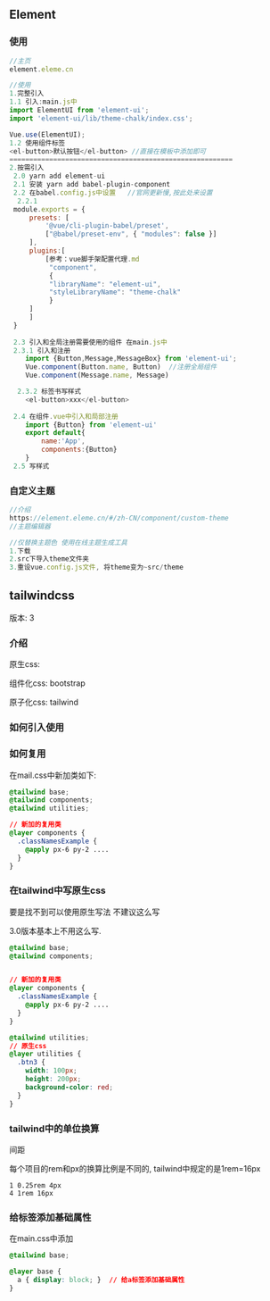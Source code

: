 

## Element

### 使用

```js
//主页
element.eleme.cn

//使用
1.完整引入
1.1 引入:main.js中
import ElementUI from 'element-ui';
import 'element-ui/lib/theme-chalk/index.css';

Vue.use(ElementUI);
1.2 使用组件标签
<el-button>默认按钮</el-button> //直接在模板中添加即可
========================================================	
2.按需引入
 2.0 yarn add element-ui
 2.1 安装 yarn add babel-plugin-component
 2.2 在babel.config.js中设置   //官网更新慢,按此处来设置
  2.2.1  
 module.exports = {
     presets: [
         '@vue/cli-plugin-babel/preset',
         ["@babel/preset-env", { "modules": false }]
     ],
     plugins:[
         [参考：vue脚手架配置代理.md
          "component",
          {
          "libraryName": "element-ui",
          "styleLibraryName": "theme-chalk"
          }
     ]
     ]
 }
   
 2.3 引入和全局注册需要使用的组件 在main.js中
 2.3.1 引入和注册
	import {Button,Message,MessageBox} from 'element-ui';
	Vue.component(Button.name, Button)  //注册全局组件
	Vue.component(Message.name, Message)

  2.3.2 标签书写样式
    <el-button>xxx</el-button>
 
 2.4 在组件.vue中引入和局部注册 
	import {Button} from 'element-ui'
	export default{
        name:'App',
        components:{Button}
    }
 2.5 写样式
```



### 自定义主题

```js
//介绍
https://element.eleme.cn/#/zh-CN/component/custom-theme
//主题编辑器

//仅替换主题色 使用在线主题生成工具 
1.下载
2.src下导入theme文件夹
3.重设vue.config.js文件, 将theme变为~src/theme 

```





## tailwindcss

版本: 3

### 介绍

原生css: 

组件化css: bootstrap

原子化css: tailwind



### 如何引入使用



### 如何复用

在mail.css中新加类如下:

```css
@tailwind base;
@tailwind components;
@tailwind utilities;

// 新加的复用类
@layer components {
  .classNamesExample {
    @apply px-6 py-2 ....
  }
}
```



### 在tailwind中写原生css

要是找不到可以使用原生写法  不建议这么写

3.0版本基本上不用这么写.

```css
@tailwind base;
@tailwind components;


// 新加的复用类
@layer components {
  .classNamesExample {
    @apply px-6 py-2 ....
  }
}

@tailwind utilities;
// 原生css
@layer utilities {
  .btn3 {
    width: 100px;
    height: 200px;
    background-color: red;
  }
}
```



### tailwind中的单位换算

间距 

每个项目的rem和px的换算比例是不同的,  tailwind中规定的是1rem=16px

```
1 0.25rem 4px
4 1rem 16px
```





### 给标签添加基础属性

在main.css中添加

```css
@tailwind base;

@layer base {
  a { display: block; }  // 给a标签添加基础属性
}
```




